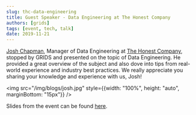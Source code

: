 ```yaml
---
slug: thc-data-engineering
title: Guest Speaker - Data Engineering at The Honest Company
authors: [grids]
tags: [event, tech, talk]
date: 2019-11-21
---
```


[Josh Chapman](https://www.linkedin.com/in/josh-chapman-96823b2), Manager of Data Engineering at [The Honest Company](https://www.honest.com/), stopped by GRIDS and presented on the topic of Data Engineering. He provided a great overview of the subject and also dove into tips from real-world experience and industry best practices. We really appreciate you sharing your knowledge and experience with us, Josh!

<!-- truncate -->

<img src="/img/blogs/josh.jpg" style={{width: "100%", height: "auto", marginBottom: "15px"}} />

Slides from the event can be found [here](https://docs.google.com/presentation/d/17gskYg1qPRDnwgbwppLzYYuX5Bb3PDyeLGlFz-MCh0U/edit#slide=id.g7909157363_0_5).
